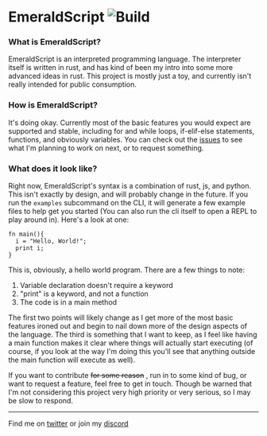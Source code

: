 # EmeraldScript ![Build](https://github.com/AnActualEmerald/EmeraldScript/workflows/Build/badge.svg)

### What is EmeraldScript?

EmeraldScript is an interpreted programming language. The interpreter itself is written in rust, and has kind of been my intro into some more advanced ideas in rust. This project is mostly just a toy, and currently isn't really intended for public consumption.

### How is EmeraldScript?

It's doing okay. Currently most of the basic features you would expect are supported and stable, including for and while loops, if-elif-else statements, functions, and obviously variables. You can check out the [issues](https://github.com/AnActualEmerald/EmeraldScript/issues) to see what I'm planning to work on next, or to request something.

### What does it look like?

Right now, EmeraldScript's syntax is a combination of rust, js, and python. This isn't exactly by design, and will probably change in the future. If you run the `examples` subcommand on the CLI, it will generate a few example files to help get you started (You can also run the cli itself to open a REPL to play around in).
Here's a look at one:

```
fn main(){
  i = "Hello, World!";
  print i;
}
```
This is, obviously, a hello world program. There are a few things to note:
1. Variable declaration doesn't require a keyword
2. "print" is a keyword, and not a function
3. The code is in a main method

The first two points will likely change as I get more of the most basic features ironed out and begin to nail down more of the design aspects of the language. The third is something that I want to keep, as I feel like having a main function makes it clear where things will actually start executing (of course, if you look at the way I'm doing this you'll see that anything outside the main function will execute as well).

If you want to contribute ~~for some reason~~ , run in to some kind of bug, or want to request a feature, feel free to get in touch. Though be warned that I'm not considering this project very high priority or very serious, so I may be slow to respond.

---

Find me on [twitter](https://twitter.com/KevahnGee) or join my [discord](https://discord.gg/bkQJeCH)
